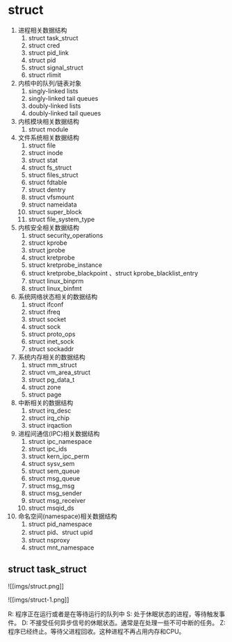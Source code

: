 # struct

1. 进程相关数据结构
    1) struct task_struct
    2) struct cred 
    3) struct pid_link
    4) struct pid 
    5) struct signal_struct 
    6) struct rlimit
2. 内核中的队列/链表对象
    1) singly-linked lists
    2) singly-linked tail queues
    3) doubly-linked lists
    4) doubly-linked tail queues
3. 内核模块相关数据结构
    1) struct module 
4. 文件系统相关数据结构
    1) struct file
    2) struct inode 
    3) struct stat
    4) struct fs_struct 
    5) struct files_struct
    6) struct fdtable 
    7) struct dentry 
    8) struct vfsmount
    9) struct nameidata
    10) struct super_block
    11) struct file_system_type
5. 内核安全相关数据结构
    1) struct security_operations
    2) struct kprobe
    3) struct jprobe
    4) struct kretprobe
    5) struct kretprobe_instance 
    6) struct kretprobe_blackpoint 、struct kprobe_blacklist_entry 
    7) struct linux_binprm
    8) struct linux_binfmt 
6. 系统网络状态相关的数据结构
    1) struct ifconf
    2) struct ifreq 
    3) struct socket
    4) struct sock
    5) struct proto_ops
    6) struct inet_sock
    7) struct sockaddr     
7. 系统内存相关的数据结构
    1) struct mm_struct
    2) struct vm_area_struct
    3) struct pg_data_t
    4) struct zone
    5) struct page
8. 中断相关的数据结构
    1) struct irq_desc
    2) struct irq_chip
    3) struct irqaction
9. 进程间通信(IPC)相关数据结构
    1) struct ipc_namespace
    2) struct ipc_ids
    3) struct kern_ipc_perm
    4) struct sysv_sem
    5) struct sem_queue
    6) struct msg_queue 
    7) struct msg_msg
    8) struct msg_sender
    9) struct msg_receiver
    10) struct msqid_ds
10. 命名空间(namespace)相关数据结构
    1) struct pid_namespace 
    2) struct pid、struct upid
    3) struct nsproxy
    4) struct mnt_namespace


## struct task_struct
![[imgs/struct.png]]

![[imgs/struct-1.png]]

R: 程序正在运行或者是在等待运行的队列中
S: 处于休眠状态的进程，等待触发事件。
D: 不接受任何异步信号的休眠状态。通常是在处理一些不可中断的任务。
Z: 程序已经终止。等待父进程回收。这种进程不再占用内存和CPU。
